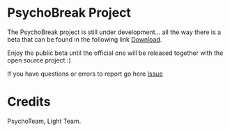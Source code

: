 # PsychoBreak Project
The PsychoBreak project is still under development... all the way there is a beta that can be found in the following link [Download](https://github.com/Light-YT/light-yt.github.io/releases/download/beta/PsychoBreakBetaNoUI.ipa).

Enjoy the public beta until the official one will be released together with the open source project :)

If you have questions or errors to report go here [Issue](https://github.com/Light-YT/PsychoBreak/issues/new/choose)

# Credits 
PsychoTeam, Light Team.
